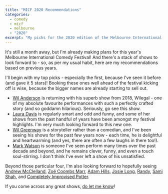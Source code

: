 ```yaml
---
title: "MICF 2020 Recommendations"
categories:
  - comedy
  - micf
  - melbourne
  - "2020"
excerpt: "My picks for the 2020 edition of the Melbourne International Comedy Festival"
---
```


It's still a month away, but I'm already making plans for this year's Melbourne International Comedy Festival! And there's a stack of shows to look forward to - so, as per my usual habit, here are my recommendations based on previous years.

I'll begin with my top picks - especially the first, because I've seen it before (and gave it 5 stars)! Booking these ones well ahead of the festival kicking off is wise, because the bigger names are already starting to sell out.

* [Wil Anderson](https://www.comedyfestival.com.au/2020/shows/wilegal) is returning with his superb show from 2018, Wilegal - one of my absolute favourite performances with such a perfectly crafted story (and so goddamn hilarious). Seriously, go see this show.
* [Laura Davis](https://www.comedyfestival.com.au/2020/shows/better-dead-than-a-coward) is regularly smart and odd and funny, and some of her shows from the past handful of years have been amongst my festival highlights. I'm very much looking forward to this new one.
* [Wil Greenway](https://www.comedyfestival.com.au/2020/shows/the-ocean-after-all) is a storyteller rather than a comedian, and I've been seeing his shows for the past few years now - each time, he is delightful and heartwarming (and yes, there are often a few laughs in there too!).
* [Mark Watson](https://www.comedyfestival.com.au/2020/shows/mark-watson) is someone I've seen perform many times over the past decade and beyond, and he remains clever, funny, and even a touch soul-stirring. I don't think I've ever left a show of his unsatisfied.

Beyond those particular four, I'm also looking forward to hopefully seeing [Andrew McClelland](https://www.comedyfestival.com.au/2020/shows/the-very-model-of-a-modern-gilbert-and-sullivan), [Zoë Coombs Marr](https://www.comedyfestival.com.au/2020/shows/zoe-coombs-marr), [Adam Hills](https://www.comedyfestival.com.au/2020/shows/shoes-half-full), [Josie Long](https://www.comedyfestival.com.au/2020/shows/josie-long), [Randy](https://www.comedyfestival.com.au/2020/shows/randy), [Sami Shah](https://www.comedyfestival.com.au/2020/shows/nuptials), and [Completely Improvised Potter](https://www.comedyfestival.com.au/2020/shows/completely-improvised-potter).

If you come across any great shows, [do let me know](https://twitter.com/pat)!
